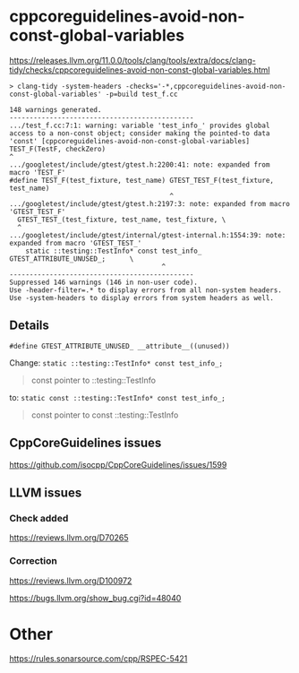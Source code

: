 # cppcoreguidelines-avoid-non-const-global-variables

https://releases.llvm.org/11.0.0/tools/clang/tools/extra/docs/clang-tidy/checks/cppcoreguidelines-avoid-non-const-global-variables.html

```
> clang-tidy -system-headers -checks='-*,cppcoreguidelines-avoid-non-const-global-variables' -p=build test_f.cc

148 warnings generated.
----------------------------------------------
.../test_f.cc:7:1: warning: variable 'test_info_' provides global access to a non-const object; consider making the pointed-to data 'const' [cppcoreguidelines-avoid-non-const-global-variables]
TEST_F(TestF, checkZero)
^
.../googletest/include/gtest/gtest.h:2200:41: note: expanded from macro 'TEST_F'
#define TEST_F(test_fixture, test_name) GTEST_TEST_F(test_fixture, test_name)
                                        ^
.../googletest/include/gtest/gtest.h:2197:3: note: expanded from macro 'GTEST_TEST_F'
  GTEST_TEST_(test_fixture, test_name, test_fixture, \
  ^
.../googletest/include/gtest/internal/gtest-internal.h:1554:39: note: expanded from macro 'GTEST_TEST_'
    static ::testing::TestInfo* const test_info_ GTEST_ATTRIBUTE_UNUSED_;      \
                                      ^
----------------------------------------------
Suppressed 146 warnings (146 in non-user code).
Use -header-filter=.* to display errors from all non-system headers. Use -system-headers to display errors from system headers as well.
```

## Details
`#define GTEST_ATTRIBUTE_UNUSED_ __attribute__((unused))`

Change:
`static ::testing::TestInfo* const test_info_;`
> const pointer to ::testing::TestInfo

to:
`static const ::testing::TestInfo* const test_info_;`
> const pointer to const ::testing::TestInfo


## CppCoreGuidelines issues
https://github.com/isocpp/CppCoreGuidelines/issues/1599

## LLVM issues
### Check added
https://reviews.llvm.org/D70265
### Correction
https://reviews.llvm.org/D100972

https://bugs.llvm.org/show_bug.cgi?id=48040


# Other
https://rules.sonarsource.com/cpp/RSPEC-5421

